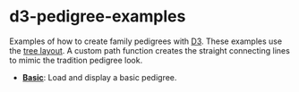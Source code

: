 # d3-pedigree-examples

Examples of how to create family pedigrees with [D3](http://d3js.org/). These examples
use the [tree layout](https://github.com/mbostock/d3/wiki/Tree-Layout). A custom
path function creates the straight connecting lines to mimic the tradition pedigree look.

* __[Basic](http://justincy.github.io/d3-pedigree-examples/basic.html)__: Load and display a basic pedigree.